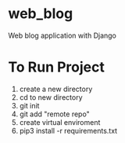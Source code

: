 # web_blog
Web blog application with Django


# To Run Project
1. create a new directory 
2. cd to new directory
3. git init
4. git add "remote repo"
5. create virtual enviroment
6. pip3 install -r requirements.txt


